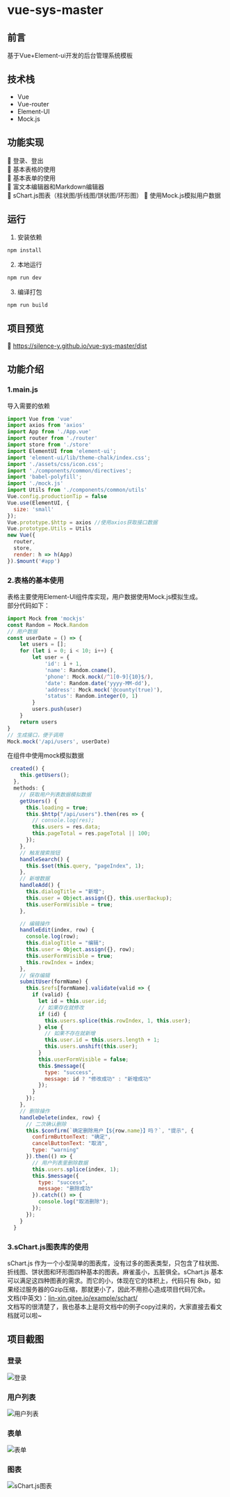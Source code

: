 # vue-sys-master
## 前言
基于Vue+Element-ui开发的后台管理系统模板
## 技术栈
+ Vue  
+ Vue-router  
+ Element-UI  
+ Mock.js
## 功能实现
:pencil: 登录、登出  
:pencil: 基本表格的使用  
:pencil: 基本表单的使用  
:pencil: 富文本编辑器和Markdown编辑器  
:pencil: sChart.js图表（柱状图/折线图/饼状图/环形图）
:pencil: 使用Mock.js模拟用户数据
## 运行
1. 安装依赖
``` bash
npm install
```
2. 本地运行
``` bash
npm run dev
```
3. 编译打包
``` bash
npm run build
```
## 项目预览
:link:   https://silence-y.github.io/vue-sys-master/dist
## 功能介绍
### 1.main.js
导入需要的依赖
``` javascript
import Vue from 'vue'
import axios from 'axios'
import App from './App.vue'
import router from './router'
import store from './store'
import ElementUI from 'element-ui';
import 'element-ui/lib/theme-chalk/index.css'; 
import './assets/css/icon.css';
import './components/common/directives';
import 'babel-polyfill';
import './mock.js'
import Utils from './components/common/utils'
Vue.config.productionTip = false
Vue.use(ElementUI, {
  size: 'small'
});
Vue.prototype.$http = axios //使用axios获取接口数据
Vue.prototype.Utils = Utils
new Vue({
  router,
  store,
  render: h => h(App)
}).$mount('#app')
```
### 2.表格的基本使用
表格主要使用Element-UI组件库实现，用户数据使用Mock.js模拟生成。  
部分代码如下：
``` javascript
import Mock from 'mockjs'
const Random = Mock.Random
// 用户数据
const userDate = () => {
    let users = [];
    for (let i = 0; i < 10; i++) {
        let user = {
            'id': i + 1,
            'name': Random.cname(),
            'phone': Mock.mock(/^1[0-9]{10}$/),
            'date': Random.date('yyyy-MM-dd'),
            'address': Mock.mock('@county(true)'),
            'status': Random.integer(0, 1)
        }
        users.push(user)
    }
    return users
}
// 生成接口，便于调用
Mock.mock('/api/users', userDate)
```
在组件中使用mock模拟数据
``` javascript
 created() {
    this.getUsers();
  },
  methods: {
    // 获取用户列表数据模拟数据
    getUsers() {
      this.loading = true;
      this.$http("/api/users").then(res => {
        // console.log(res);
        this.users = res.data;
        this.pageTotal = res.pageTotal || 100;
      });
    },
    // 触发搜索按钮
    handleSearch() {
      this.$set(this.query, "pageIndex", 1);
    },
    // 新增数据
    handleAdd() {
      this.dialogTitle = "新增";
      this.user = Object.assign({}, this.userBackup);
      this.userFormVisible = true;
    },

    // 编辑操作
    handleEdit(index, row) {
      console.log(row);
      this.dialogTitle = "编辑";
      this.user = Object.assign({}, row);
      this.userFormVisible = true;
      this.rowIndex = index;
    },
    // 保存编辑
    submitUser(formName) {
      this.$refs[formName].validate(valid => {
        if (valid) {
          let id = this.user.id;
          // 如果存在就修改
          if (id) {
            this.users.splice(this.rowIndex, 1, this.user);
          } else {
            // 如果不存在就新增
            this.user.id = this.users.length + 1;
            this.users.unshift(this.user);
          }
          this.userFormVisible = false;
          this.$message({
            type: "success",
            message: id ? "修改成功" : "新增成功"
          });
        }
      });
    },
    // 删除操作
    handleDelete(index, row) {
      // 二次确认删除
      this.$confirm(`确定删除用户【${row.name}】吗？`, "提示", {
        confirmButtonText: "确定",
        cancelButtonText: "取消",
        type: "warning"
      }).then(() => {
        // 用户列表里删除数据
        this.users.splice(index, 1);
        this.$message({
          type: "success",
          message: "删除成功"
        }).catch(() => {
          console.log("取消删除");
        });
      });
    }
  }
```
### 3.sChart.js图表库的使用
sChart.js 作为一个小型简单的图表库，没有过多的图表类型，只包含了柱状图、折线图、饼状图和环形图四种基本的图表。麻雀虽小，五脏俱全。sChart.js 基本可以满足这四种图表的需求。而它的小，体现在它的体积上，代码只有 8kb，如果经过服务器的Gzip压缩，那就更小了，因此不用担心造成项目代码冗余。  
文档(中英文)：[lin-xin.gitee.io/example/schart/](lin-xin.gitee.io/example/schart/)  
文档写的很清楚了，我也基本上是将文档中的例子copy过来的，大家直接去看文档就可以啦~
## 项目截图
### 登录
![登录](https://github.com/Silence-Y/vue-sys-master/blob/master/screenshots/img_login.png)
### 用户列表
![用户列表](https://github.com/Silence-Y/vue-sys-master/blob/master/screenshots/img_user.png)
### 表单
![表单](https://github.com/Silence-Y/vue-sys-master/blob/master/screenshots/img_form.png)
### 图表
![sChart.js图表](https://github.com/Silence-Y/vue-sys-master/blob/master/screenshots/img_scharts.png)
